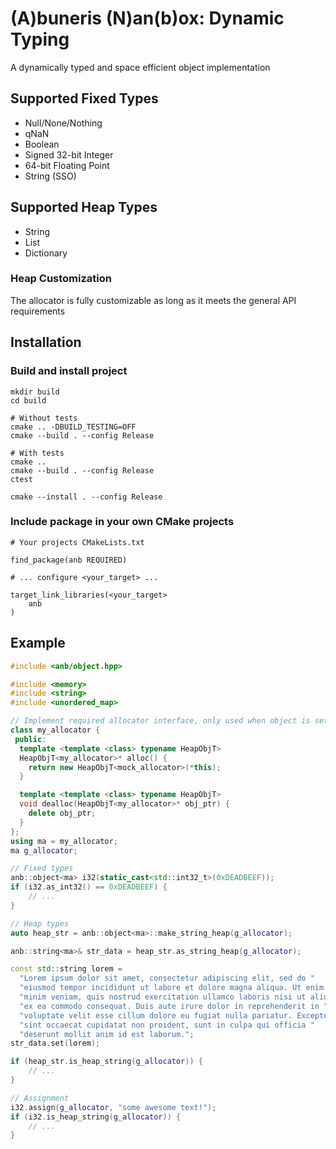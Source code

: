 # (A)buneris (N)an(b)ox: Dynamic Typing
A dynamically typed and space efficient object implementation

## Supported Fixed Types
- Null/None/Nothing
- qNaN
- Boolean
- Signed 32-bit Integer
- 64-bit Floating Point
- String (SSO)

## Supported Heap Types
- String
- List
- Dictionary

### Heap Customization
The allocator is fully customizable as long as it meets the general API requirements

## Installation
### Build and install project

```
mkdir build
cd build

# Without tests
cmake .. -DBUILD_TESTING=OFF
cmake --build . --config Release

# With tests
cmake ..
cmake --build . --config Release
ctest

cmake --install . --config Release
```

### Include package in your own CMake projects

```
# Your projects CMakeLists.txt

find_package(anb REQUIRED)

# ... configure <your_target> ...

target_link_libraries(<your_target>
    anb
)
```

## Example
```cpp
#include <anb/object.hpp>

#include <memory>
#include <string>
#include <unordered_map>

// Implement required allocator interface, only used when object is set to one of the heap types
class my_allocator {
 public:
  template <template <class> typename HeapObjT>
  HeapObjT<my_allocator>* alloc() {
    return new HeapObjT<mock_allocator>(*this);
  }

  template <template <class> typename HeapObjT>
  void dealloc(HeapObjT<my_allocator>* obj_ptr) {
    delete obj_ptr;
  }
};
using ma = my_allocator;
ma g_allocator;

// Fixed types
anb::object<ma> i32(static_cast<std::int32_t>(0xDEADBEEF));
if (i32.as_int32() == 0xDEADBEEF) {
    // ...
}

// Heap types
auto heap_str = anb::object<ma>::make_string_heap(g_allocator);

anb::string<ma>& str_data = heap_str.as_string_heap(g_allocator);

const std::string lorem =
  "Lorem ipsum dolor sit amet, consectetur adipiscing elit, sed do "
  "eiusmod tempor incididunt ut labore et dolore magna aliqua. Ut enim ad "
  "minim veniam, quis nostrud exercitation ullamco laboris nisi ut aliquip "
  "ex ea commodo consequat. Duis aute irure dolor in reprehenderit in "
  "voluptate velit esse cillum dolore eu fugiat nulla pariatur. Excepteur "
  "sint occaecat cupidatat non proident, sunt in culpa qui officia "
  "deserunt mollit anim id est laborum.";
str_data.set(lorem);

if (heap_str.is_heap_string(g_allocator)) {
    // ...
}

// Assignment
i32.assign(g_allocator, "some awesome text!");
if (i32.is_heap_string(g_allocator)) {
    // ...
}
```
